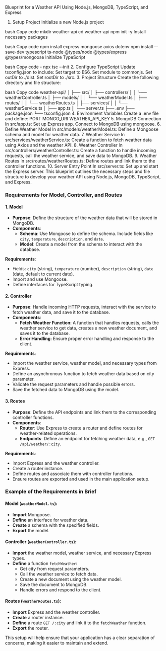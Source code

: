 Blueprint for a Weather API Using Node.js, MongoDB, TypeScript, and Express
1. Setup Project
Initialize a new Node.js project

bash
Copy code
mkdir weather-api
cd weather-api
npm init -y
Install necessary packages

bash
Copy code
npm install express mongoose axios dotenv
npm install --save-dev typescript ts-node @types/node @types/express @types/mongoose
Initialize TypeScript

bash
Copy code - 
npx tsc --init
2. Configure TypeScript
Update tsconfig.json to include:
Set target to ES6.
Set module to commonjs.
Set outDir to ./dist.
Set rootDir to ./src.
3. Project Structure
Create the following directory and file structure:

bash
Copy code
weather-api/
│
├── src/
│   ├── controllers/
│   │   └── weatherController.ts
│   ├── models/
│   │   └── weatherModel.ts
│   ├── routes/
│   │   └── weatherRoutes.ts
│   ├── services/
│   │   └── weatherService.ts
│   ├── app.ts
│   └── server.ts
├── .env
├── package.json
└── tsconfig.json
4. Environment Variables
Create a .env file and define:
PORT
MONGO_URI
WEATHER_API_KEY
5. MongoDB Connection
In src/app.ts:
Set up Express app.
Connect to MongoDB using mongoose.
6. Define Weather Model
In src/models/weatherModel.ts:
Define a Mongoose schema and model for weather data.
7. Weather Service
In src/services/weatherService.ts:
Create a function to fetch weather data using Axios and the weather API.
8. Weather Controller
In src/controllers/weatherController.ts:
Create a function to handle incoming requests, call the weather service, and save data to MongoDB.
9. Weather Routes
In src/routes/weatherRoutes.ts:
Define routes and link them to the controller functions.
10. Server Entry Point
In src/server.ts:
Set up and start the Express server.
This blueprint outlines the necessary steps and file structure to develop your weather API using Node.js, MongoDB, TypeScript, and Express.


<!-- Requirements -->
### Requirements for Model, Controller, and Routes

#### 1. **Model**

- **Purpose**: Define the structure of the weather data that will be stored in MongoDB.
- **Components**:
  - **Schema**: Use Mongoose to define the schema. Include fields like `city`, `temperature`, `description`, and `date`.
  - **Model**: Create a model from the schema to interact with the database.

**Requirements**:
- Fields: `city` (string), `temperature` (number), `description` (string), `date` (date, default to current date).
- Import and use Mongoose.
- Define interfaces for TypeScript typing.

#### 2. **Controller**

- **Purpose**: Handle incoming HTTP requests, interact with the service to fetch weather data, and save it to the database.
- **Components**:
  - **Fetch Weather Function**: A function that handles requests, calls the weather service to get data, creates a new weather document, and saves it to the database.
  - **Error Handling**: Ensure proper error handling and response to the client.

**Requirements**:
- Import the weather service, weather model, and necessary types from Express.
- Define an asynchronous function to fetch weather data based on city parameter.
- Validate the request parameters and handle possible errors.
- Save the fetched data to MongoDB using the model.

#### 3. **Routes**

- **Purpose**: Define the API endpoints and link them to the corresponding controller functions.
- **Components**:
  - **Router**: Use Express to create a router and define routes for weather-related operations.
  - **Endpoints**: Define an endpoint for fetching weather data, e.g., `GET /api/weather/:city`.

**Requirements**:
- Import Express and the weather controller.
- Create a router instance.
- Define routes and associate them with controller functions.
- Ensure routes are exported and used in the main application setup.

### Example of the Requirements in Brief

#### **Model (`weatherModel.ts`)**:
- **Import** Mongoose.
- **Define** an interface for weather data.
- **Create** a schema with the specified fields.
- **Export** the model.

#### **Controller (`weatherController.ts`)**:
- **Import** the weather model, weather service, and necessary Express types.
- **Define** a function `fetchWeather`:
  - Get city from request parameters.
  - Call the weather service to fetch data.
  - Create a new document using the weather model.
  - Save the document to MongoDB.
  - Handle errors and respond to the client.

#### **Routes (`weatherRoutes.ts`)**:
- **Import** Express and the weather controller.
- **Create** a router instance.
- **Define** a route `GET /:city` and link it to the `fetchWeather` function.
- **Export** the router.

This setup will help ensure that your application has a clear separation of concerns, making it easier to maintain and extend.